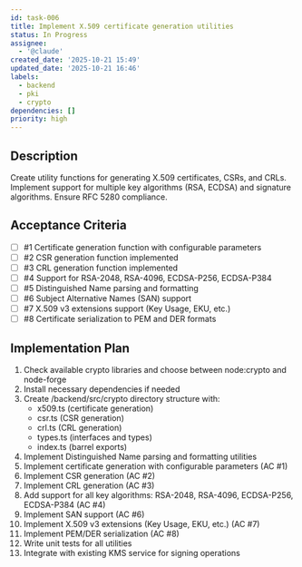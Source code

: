 ```yaml
---
id: task-006
title: Implement X.509 certificate generation utilities
status: In Progress
assignee:
  - '@claude'
created_date: '2025-10-21 15:49'
updated_date: '2025-10-21 16:46'
labels:
  - backend
  - pki
  - crypto
dependencies: []
priority: high
---
```


## Description

<!-- SECTION:DESCRIPTION:BEGIN -->
Create utility functions for generating X.509 certificates, CSRs, and CRLs. Implement support for multiple key algorithms (RSA, ECDSA) and signature algorithms. Ensure RFC 5280 compliance.
<!-- SECTION:DESCRIPTION:END -->

## Acceptance Criteria
<!-- AC:BEGIN -->
- [ ] #1 Certificate generation function with configurable parameters
- [ ] #2 CSR generation function implemented
- [ ] #3 CRL generation function implemented
- [ ] #4 Support for RSA-2048, RSA-4096, ECDSA-P256, ECDSA-P384
- [ ] #5 Distinguished Name parsing and formatting
- [ ] #6 Subject Alternative Names (SAN) support
- [ ] #7 X.509 v3 extensions support (Key Usage, EKU, etc.)
- [ ] #8 Certificate serialization to PEM and DER formats
<!-- AC:END -->

## Implementation Plan

<!-- SECTION:PLAN:BEGIN -->
1. Check available crypto libraries and choose between node:crypto and node-forge
2. Install necessary dependencies if needed
3. Create /backend/src/crypto directory structure with:
   - x509.ts (certificate generation)
   - csr.ts (CSR generation)
   - crl.ts (CRL generation)
   - types.ts (interfaces and types)
   - index.ts (barrel exports)
4. Implement Distinguished Name parsing and formatting utilities
5. Implement certificate generation with configurable parameters (AC #1)
6. Implement CSR generation (AC #2)
7. Implement CRL generation (AC #3)
8. Add support for all key algorithms: RSA-2048, RSA-4096, ECDSA-P256, ECDSA-P384 (AC #4)
9. Implement SAN support (AC #6)
10. Implement X.509 v3 extensions (Key Usage, EKU, etc.) (AC #7)
11. Implement PEM/DER serialization (AC #8)
12. Write unit tests for all utilities
13. Integrate with existing KMS service for signing operations
<!-- SECTION:PLAN:END -->
